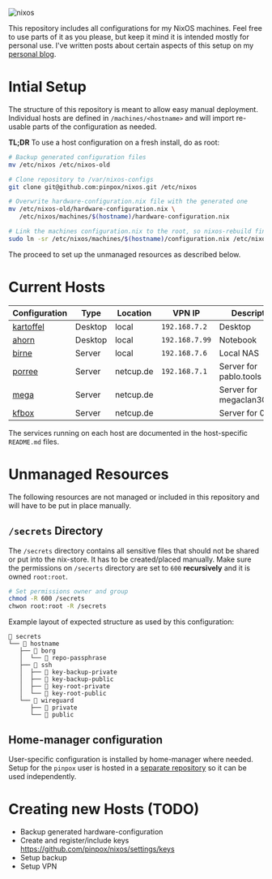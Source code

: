 ![nixos](https://socialify.git.ci/pinpox/nixos/image?description=1&font=Source%20Code%20Pro&forks=1&issues=1&logo=https%3A%2F%2Fpablo.tools%2Fnixoscolorful.svg&owner=1&pattern=Circuit%20Board&pulls=1&stargazers=1&theme=Light)

This repository includes all configurations for my NixOS machines. Feel free to
use parts of it as you please, but keep it mind it is intended mostly for
personal use. I've written posts about certain aspects of this setup on my
[personal blog](https://pablo.tools/blog).

# Intial Setup

The structure of this repository is meant to allow easy manual deployment.
Individual hosts are defined in `/machines/<hostname>` and will import re-usable
parts of the configuration as needed.

**TL;DR** To use a host configuration on a fresh install, do as root:
```bash
# Backup generated configuration files
mv /etc/nixos /etc/nixos-old

# Clone repository to /var/nixos-configs
git clone git@github.com:pinpox/nixos.git /etc/nixos

# Overwrite hardware-configuration.nix file with the generated one
mv /etc/nixos-old/hardware-configuration.nix \
   /etc/nixos/machines/$(hostname)/hardware-configuration.nix

# Link the machines configuration.nix to the root, so nixos-rebuild finds it
sudo ln -sr /etc/nixos/machines/$(hostname)/configuration.nix /etc/nixos/configuration.nix
```

The proceed to set up the unmanaged resources as described below.


# Current Hosts

| Configuration                       | Type      | Location    | VPN IP         | Description                  |
| ----------------------------------- | --------- | ----------- | -------------- | ---------------------------- |
| [kartoffel](./machines/kartoffel)   | Desktop   | local       | `192.168.7.2`  | Desktop                      |
| [ahorn](./machines/ahorn)           | Desktop   | local       | `192.168.7.99` | Notebook                     |
| [birne](./machines/birne)           | Server    | local       | `192.168.7.6`  | Local NAS                    |
| [porree](./machines/porree)         | Server    | netcup.de   | `192.168.7.1`  | Server for pablo.tools       |
| [mega](./machines/mega)             | Server    | netcup.de   |                | Server for megaclan3000.de   |
| [kfbox](./machines/kfbox)           | Server    | netcup.de   |                | Server for 0cx.de            |

The services running on each host are documented in the host-specific
`README.md` files.

# Unmanaged Resources

The following resources are not managed or included in this repository and will
have to be put in place manually.

## `/secrets` Directory

The `/secrets` directory contains all sensitive files that should not be shared
or put into the nix-store. It has to be created/placed manually. Make sure the
permissions on `/secerts` directory are set to `600` **recursively** and it is
owned `root:root`.

``` bash
# Set permissions owner and group
chmod -R 600 /secrets
chwon root:root -R /secrets
```

Example layout of expected structure as used by this configuration:

```
 secrets
└──  hostname
   ├──  borg
   │  └──  repo-passphrase
   ├──  ssh
   │  ├──  key-backup-private
   │  ├──  key-backup-public
   │  ├──  key-root-private
   │  └──  key-root-public
   └──  wireguard
      ├──  private
      └──  public
```

## Home-manager configuration

User-specific configuration is installed by home-manager where needed. Setup for
the `pinpox` user is hosted in a [separate
repository](https://github.com/pinpox/nixos-home) so it can be used
independently.

# Creating new Hosts (TODO)
- Backup generated hardware-configuration
- Create and register/include keys
https://github.com/pinpox/nixos/settings/keys
- Setup backup
- Setup VPN


